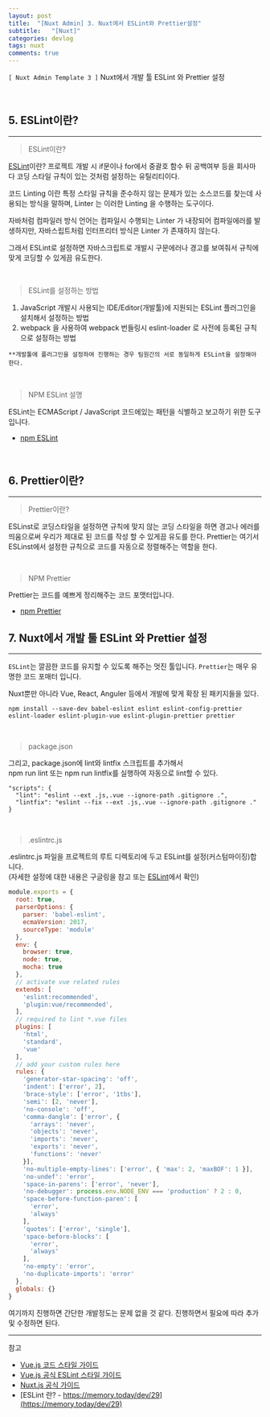 ```yaml
---
layout: post
title:  "[Nuxt Admin] 3. Nuxt에서 ESLint와 Prettier설정"
subtitle:   "[Nuxt]"
categories: devlog
tags: nuxt
comments: true
---
```


`[ Nuxt Admin Template 3 ]` Nuxt에서 개발 툴 ESLint 와 Prettier 설정

<br>


## 5. ESLint이란?
---

> ESLint이란?

[ESLint](https://eslint.org/)이란? 프로젝트 개발 시 if문이나 for에서 중괄호 함수 뒤 공백여부 등을 회사마다 코딩 스타일 규칙이 있는 것처럼 설정하는 유틸리티이다.

코드 Linting 이란 특정 스타일 규칙을 준수하지 않는 문제가 있는 소스코드를 찾는데 사용되는 방식을 말하며, Linter 는 이러한 Linting 을 수행하는 도구이다.

자바처럼 컴파일러 방식 언어는 컴파일시 수행되는 Linter 가 내장되어 컴파일에러를 발생하지만, 자바스립트처럼 인터프리터 방식은 Linter 가 존재하지 않는다.

그래서 ESLint로 설정하면 자바스크립트로 개발시 구문에러나 경고를 보여줘서 규칙에 맞게 코딩할 수 있게끔 유도한다.

<br>


> ESLint를 설정하는 방법

1. JavaScript 개발시 사용되는 IDE/Editor(개발툴)에 지원되는 ESLint 플러그인을 설치해서 설정하는 방법 
2. webpack 을 사용하여 webpack 번들링시 eslint-loader 로 사전에 등록된 규칙으로 설정하는 방법

`**개발툴에 플러그인을 설정하여 진행하는 경우 팀원간의 서로 동일하게 ESLint을 설정해야한다.`

<br>


> NPM ESLint 설명

ESLint는 ECMAScript / JavaScript 코드에있는 패턴을 식별하고 보고하기 위한 도구입니다.

- [npm ESLint](https://www.npmjs.com/package/eslint)

<br>


## 6. Prettier이란?
---

> Prettier이란?

ESLinst로 코딩스타일을 설정하면 규칙에 맞지 않는 코딩 스타일을 하면 경고나 에러를 띄움으로써 우리가 제대로 된 코드를 작성 할 수 있게끔 유도를 한다.
Prettier는 여기서 ESLinst에서 설정한 규칙으로 코드를 자동으로 정렬해주는 역할을 한다.

<br>


> NPM Prettier

Prettier는 코드를 예쁘게 정리해주는 코드 포맷터입니다.

- [npm Prettier](https://www.npmjs.com/package/prettier)




## 7. Nuxt에서 개발 툴 ESLint 와 Prettier 설정
---

`ESLint`는 깔끔한 코드를 유지할 수 있도록 해주는 멋진 툴입니다.
`Prettier`는 매우 유명한 코드 포매터 입니다.

Nuxt뿐만 아니라 Vue, React, Anguler 등에서 개발에 맞게 확장 된 패키지들을 있다.

```
npm install --save-dev babel-eslint eslint eslint-config-prettier eslint-loader eslint-plugin-vue eslint-plugin-prettier prettier
```

<br>


> package.json

그리고, package.json에 lint와 lintfix 스크립트를 추가해서  
npm run lint 또는 npm run lintfix를 실행하여 자동으로 lint할 수 있다.

```
"scripts": {
  "lint": "eslint --ext .js,.vue --ignore-path .gitignore .",
  "lintfix": "eslint --fix --ext .js,.vue --ignore-path .gitignore ."
}
```

<br>


> .eslintrc.js

.eslintrc.js 파일을 프로젝트의 루트 디렉토리에 두고 ESLint를 설정(커스텀마이징)합니다.  
(자세한 설정에 대한 내용은 구글링을 참고 또는 [ESLint](https://eslint.org/)에서 확인)


```js
module.exports = {
  root: true,
  parserOptions: {
    parser: 'babel-eslint',
    ecmaVersion: 2017,
    sourceType: 'module'
  },
  env: {
    browser: true,
    node: true,
    mocha: true
  },
  // activate vue related rules
  extends: [
    'eslint:recommended',
    'plugin:vue/recommended',
  ],
  // required to lint *.vue files
  plugins: [
    'html',
    'standard',
    'vue'
  ],
  // add your custom rules here
  rules: {
    'generator-star-spacing': 'off',
    'indent': ['error', 2],
    'brace-style': ['error', '1tbs'],
    'semi': [2, 'never'],
    'no-console': 'off',
    'comma-dangle': ['error', {
      'arrays': 'never',
      'objects': 'never',
      'imports': 'never',
      'exports': 'never',
      'functions': 'never'
    }],
    'no-multiple-empty-lines': ['error', { 'max': 2, 'maxBOF': 1 }],
    'no-undef': 'error',
    'space-in-parens': ['error', 'never'],
    'no-debugger': process.env.NODE_ENV === 'production' ? 2 : 0,
    'space-before-function-paren': [
      'error',
      'always'
    ],
    'quotes': ['error', 'single'],
    'space-before-blocks': [
      'error',
      'always'
    ],
    'no-empty': 'error',
    'no-duplicate-imports': 'error'
  },
  globals: {}
}
```

여기까지 진행하면 간단한 개발정도는 문제 없을 것 같다. 진행하면서 필요에 따라 추가 및 수정하면 된다.


---
참고

+ [Vue.js 코드 스타일 가이드](https://kr.vuejs.org/v2/style-guide/#%EA%B7%9C%EC%B9%99-%EB%B6%84%EB%A5%98)
+ [Vue.js 공식 ESLint 스타일 가이드](http://vuejs.kr/vue/eslint/2017/12/03/eslint-plugin-vue/)
+ [Nuxt.js 공식 가이드](https://ko.nuxtjs.org/guide/development-tools/#eslint%EC%99%80-prettier)
+ [ESLint 란? - https://memory.today/dev/29](https://memory.today/dev/29)

